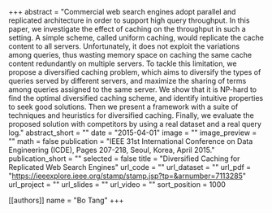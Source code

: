 +++
abstract = "Commercial web search engines adopt parallel and replicated architecture in order to support high query throughput. In this paper, we investigate the effect of caching on the throughput in such a setting. A simple scheme, called uniform caching, would replicate the cache content to all servers. Unfortunately, it does not exploit the variations among queries, thus wasting memory space on caching the same cache content redundantly on multiple servers. To tackle this limitation, we propose a diversified caching problem, which aims to diversify the types of queries served by different servers, and maximize the sharing of terms among queries assigned to the same server. We show that it is NP-hard to find the optimal diversified caching scheme, and identify intuitive properties to seek good solutions. Then we present a framework with a suite of techniques and heuristics for diversified caching. Finally, we evaluate the proposed solution with competitors by using a real dataset and a real query log."
abstract_short = ""
date = "2015-04-01"
image = ""
image_preview = ""
math = false
publication = "IEEE 31st International Conference on Data Engineering (ICDE), Pages 207-218, Seoul, Korea, April 2015."
publication_short = ""
selected = false
title = "Diversified Caching for Replicated Web Search Engines"
url_code = ""
url_dataset = ""
url_pdf = "https://ieeexplore.ieee.org/stamp/stamp.jsp?tp=&arnumber=7113285"
url_project = ""
url_slides = ""
url_video = ""
sort_position = 1000

[[authors]]
    name = "Bo Tang"
+++
